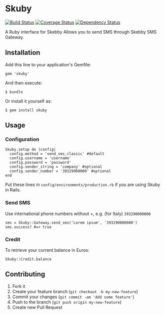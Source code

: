 # Skuby

[![Build Status](https://travis-ci.org/welaika/skuby.png?branch=master)](https://travis-ci.org/welaika/skuby)
[![Coverage Status](https://coveralls.io/repos/welaika/skuby/badge.png)](https://coveralls.io/r/welaika/skuby)
[![Dependency Status](https://gemnasium.com/welaika/skuby.png)](https://gemnasium.com/welaika/skuby)

A Ruby interface for Skebby
Allows you to send SMS through Skebby SMS Gateway.

## Installation

Add this line to your application's Gemfile:

    gem 'skuby'

And then execute:

    $ bundle

Or install it yourself as:

    $ gem install skuby

## Usage

### Configuration

    Skuby.setup do |config|
      config.method = 'send_sms_classic' #default
      config.username = 'username'
      config.password = 'password'
      config.sender_string = 'company' #optional
      config.sender_number = '39329900000' #optional
    end

Put these lines in `config/environments/production.rb` if you are using Skuby in Rails.

### Send SMS

Use international phone numbers without +, e.g. (for Italy) `393290000000`

    sms = Skuby::Gateway.send_sms('Lorem ipsum', '393290000000')
    sms.success? #=> true

### Credit

To retrieve your current balance in Euros:

    Skuby::Credit.balance


## Contributing

1. Fork it
2. Create your feature branch (`git checkout -b my-new-feature`)
3. Commit your changes (`git commit -am 'Add some feature'`)
4. Push to the branch (`git push origin my-new-feature`)
5. Create new Pull Request

